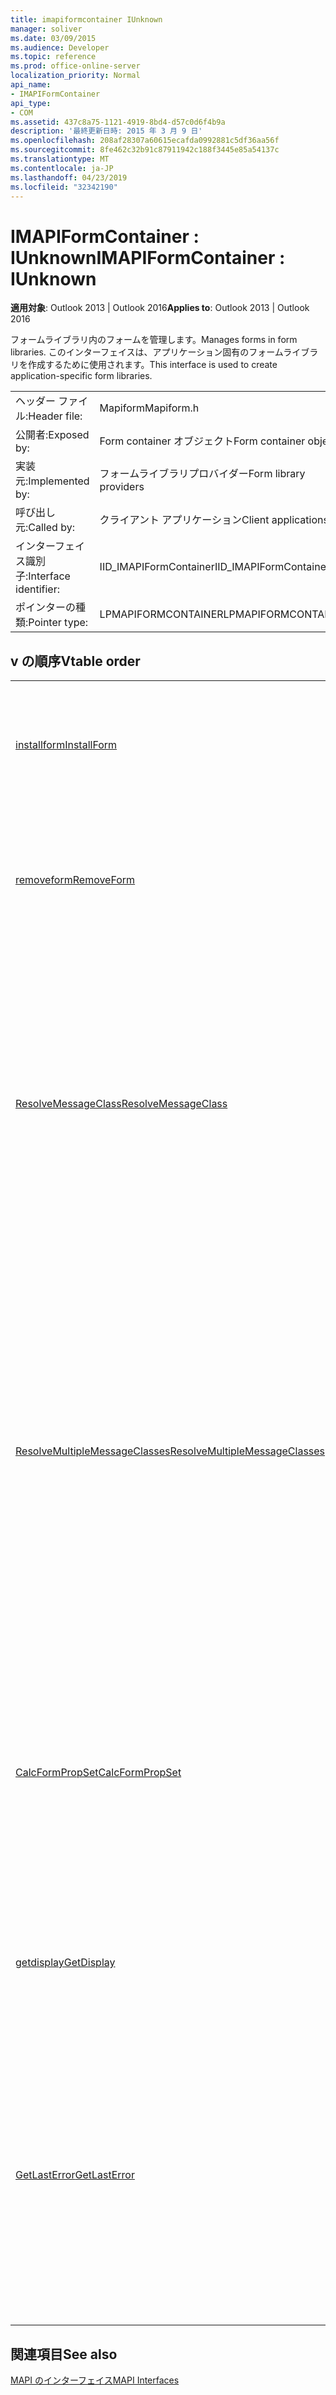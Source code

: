```yaml
---
title: imapiformcontainer IUnknown
manager: soliver
ms.date: 03/09/2015
ms.audience: Developer
ms.topic: reference
ms.prod: office-online-server
localization_priority: Normal
api_name:
- IMAPIFormContainer
api_type:
- COM
ms.assetid: 437c8a75-1121-4919-8bd4-d57c0d6f4b9a
description: '最終更新日時: 2015 年 3 月 9 日'
ms.openlocfilehash: 208af28307a60615ecafda0992881c5df36aa56f
ms.sourcegitcommit: 8fe462c32b91c87911942c188f3445e85a54137c
ms.translationtype: MT
ms.contentlocale: ja-JP
ms.lasthandoff: 04/23/2019
ms.locfileid: "32342190"
---
```

# <a name="imapiformcontainer--iunknown"></a><span data-ttu-id="0250c-103">IMAPIFormContainer : IUnknown</span><span class="sxs-lookup"><span data-stu-id="0250c-103">IMAPIFormContainer : IUnknown</span></span>

  
  
<span data-ttu-id="0250c-104">**適用対象**: Outlook 2013 | Outlook 2016</span><span class="sxs-lookup"><span data-stu-id="0250c-104">**Applies to**: Outlook 2013 | Outlook 2016</span></span> 
  
<span data-ttu-id="0250c-105">フォームライブラリ内のフォームを管理します。</span><span class="sxs-lookup"><span data-stu-id="0250c-105">Manages forms in form libraries.</span></span> <span data-ttu-id="0250c-106">このインターフェイスは、アプリケーション固有のフォームライブラリを作成するために使用されます。</span><span class="sxs-lookup"><span data-stu-id="0250c-106">This interface is used to create application-specific form libraries.</span></span> 
  
|||
|:-----|:-----|
|<span data-ttu-id="0250c-107">ヘッダー ファイル:</span><span class="sxs-lookup"><span data-stu-id="0250c-107">Header file:</span></span>  <br/> |<span data-ttu-id="0250c-108">Mapiform</span><span class="sxs-lookup"><span data-stu-id="0250c-108">Mapiform.h</span></span>  <br/> |
|<span data-ttu-id="0250c-109">公開者:</span><span class="sxs-lookup"><span data-stu-id="0250c-109">Exposed by:</span></span>  <br/> |<span data-ttu-id="0250c-110">Form container オブジェクト</span><span class="sxs-lookup"><span data-stu-id="0250c-110">Form container objects</span></span>  <br/> |
|<span data-ttu-id="0250c-111">実装元:</span><span class="sxs-lookup"><span data-stu-id="0250c-111">Implemented by:</span></span>  <br/> |<span data-ttu-id="0250c-112">フォームライブラリプロバイダー</span><span class="sxs-lookup"><span data-stu-id="0250c-112">Form library providers</span></span>  <br/> |
|<span data-ttu-id="0250c-113">呼び出し元:</span><span class="sxs-lookup"><span data-stu-id="0250c-113">Called by:</span></span>  <br/> |<span data-ttu-id="0250c-114">クライアント アプリケーション</span><span class="sxs-lookup"><span data-stu-id="0250c-114">Client applications</span></span>  <br/> |
|<span data-ttu-id="0250c-115">インターフェイス識別子:</span><span class="sxs-lookup"><span data-stu-id="0250c-115">Interface identifier:</span></span>  <br/> |<span data-ttu-id="0250c-116">IID_IMAPIFormContainer</span><span class="sxs-lookup"><span data-stu-id="0250c-116">IID_IMAPIFormContainer</span></span>  <br/> |
|<span data-ttu-id="0250c-117">ポインターの種類:</span><span class="sxs-lookup"><span data-stu-id="0250c-117">Pointer type:</span></span>  <br/> |<span data-ttu-id="0250c-118">LPMAPIFORMCONTAINER</span><span class="sxs-lookup"><span data-stu-id="0250c-118">LPMAPIFORMCONTAINER</span></span>  <br/> |
   
## <a name="vtable-order"></a><span data-ttu-id="0250c-119">v の順序</span><span class="sxs-lookup"><span data-stu-id="0250c-119">Vtable order</span></span>

|||
|:-----|:-----|
|[<span data-ttu-id="0250c-120">installform</span><span class="sxs-lookup"><span data-stu-id="0250c-120">InstallForm</span></span>](imapiformcontainer-installform.md) <br/> |<span data-ttu-id="0250c-121">フォームをフォームコンテナーにインストールします。</span><span class="sxs-lookup"><span data-stu-id="0250c-121">Installs a form into a form container.</span></span>  <br/> |
|[<span data-ttu-id="0250c-122">removeform</span><span class="sxs-lookup"><span data-stu-id="0250c-122">RemoveForm</span></span>](imapiformcontainer-removeform.md) <br/> |<span data-ttu-id="0250c-123">フォームコンテナーから特定のフォームを削除します。</span><span class="sxs-lookup"><span data-stu-id="0250c-123">Removes a particular form from a form container.</span></span>  <br/> |
|[<span data-ttu-id="0250c-124">ResolveMessageClass</span><span class="sxs-lookup"><span data-stu-id="0250c-124">ResolveMessageClass</span></span>](imapiformcontainer-resolvemessageclass.md) <br/> |<span data-ttu-id="0250c-125">メッセージクラスをフォームコンテナー内のフォームに解決し、そのフォームのフォーム情報オブジェクトを返します。</span><span class="sxs-lookup"><span data-stu-id="0250c-125">Resolves a message class to its form in a form container and returns a form information object for that form.</span></span>  <br/> |
|[<span data-ttu-id="0250c-126">ResolveMultipleMessageClasses</span><span class="sxs-lookup"><span data-stu-id="0250c-126">ResolveMultipleMessageClasses</span></span>](imapiformcontainer-resolvemultiplemessageclasses.md) <br/> |<span data-ttu-id="0250c-127">フォームコンテナー内のフォームに対するメッセージクラスのグループを解決し、それらのフォームのフォーム情報オブジェクトの配列を返します。</span><span class="sxs-lookup"><span data-stu-id="0250c-127">Resolves a group of message classes to their forms in a form container and returns an array of form information objects for those forms.</span></span>  <br/> |
|[<span data-ttu-id="0250c-128">CalcFormPropSet</span><span class="sxs-lookup"><span data-stu-id="0250c-128">CalcFormPropSet</span></span>](imapiformcontainer-calcformpropset.md) <br/> |<span data-ttu-id="0250c-129">フォームコンテナーにインストールされているすべてのフォームで使用されるプロパティの配列を返します。</span><span class="sxs-lookup"><span data-stu-id="0250c-129">Returns an array of the properties used by all forms installed in a form container.</span></span>  <br/> |
|[<span data-ttu-id="0250c-130">getdisplay</span><span class="sxs-lookup"><span data-stu-id="0250c-130">GetDisplay</span></span>](imapiformcontainer-getdisplay.md) <br/> |<span data-ttu-id="0250c-131">フォームコンテナーの表示名を返します。</span><span class="sxs-lookup"><span data-stu-id="0250c-131">Returns the display name of a form container.</span></span>  <br/> |
|[<span data-ttu-id="0250c-132">GetLastError</span><span class="sxs-lookup"><span data-stu-id="0250c-132">GetLastError</span></span>](imapiformcontainer-getlasterror.md) <br/> |<span data-ttu-id="0250c-133">form container オブジェクトに発生する前のエラーに関する情報を含む[MAPIERROR](mapierror.md)構造体を返します。</span><span class="sxs-lookup"><span data-stu-id="0250c-133">Returns a [MAPIERROR](mapierror.md) structure containing information about the previous error occurring to the form container object.</span></span>  <br/> |
   
## <a name="see-also"></a><span data-ttu-id="0250c-134">関連項目</span><span class="sxs-lookup"><span data-stu-id="0250c-134">See also</span></span>



[<span data-ttu-id="0250c-135">MAPI のインターフェイス</span><span class="sxs-lookup"><span data-stu-id="0250c-135">MAPI Interfaces</span></span>](mapi-interfaces.md)


